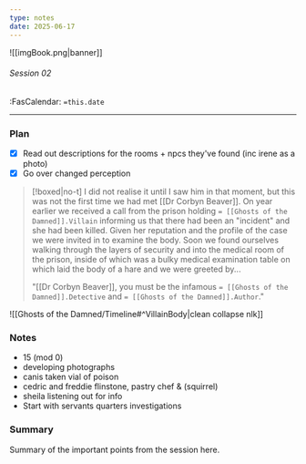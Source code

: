 ```yaml
---
type: notes
date: 2025-06-17
---
```


![[imgBook.png|banner]]
###### Session 02
<span class="sub2">:FasCalendar: `=this.date`</span>
___

### Plan
- [x] Read out descriptions for the rooms + npcs they've found (inc irene as a photo)
- [x] Go over changed perception

> [!boxed|no-t]
> I did not realise it until I saw him in that moment, but this was not the first time we had met [[Dr Corbyn Beaver]]. On year earlier we received a call from the prison holding `= [[Ghosts of the Damned]].Villain` informing us that there had been an "incident" and she had been killed. Given her reputation and the profile of the case we were invited in to examine the body. Soon we found ourselves walking through the layers of security and into the medical room of the prison, inside of which was a bulky medical examination table on which laid the body of a hare and we were greeted by...
> 
> "[[Dr Corbyn Beaver]],  you must be the infamous `= [[Ghosts of the Damned]].Detective` and `= [[Ghosts of the Damned]].Author`." 

![[Ghosts of the Damned/Timeline#^VillainBody|clean collapse nlk]]

### Notes
- 15 (mod 0)
- developing photographs
- canis taken vial of poison
- cedric and freddie flinstone, pastry chef & (squirrel)
- sheila listening out for info
- Start with servants quarters investigations

### Summary
Summary of the important points from the session here.


